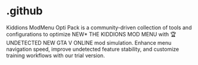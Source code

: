 # .github
Kiddions ModMenu Opti Pack is a community-driven collection of tools and configurations to optimize NEW* THE KIDDIONS MOD MENU with 🏆 UNDETECTED NEW GTA V ONLINE mod simulation. Enhance menu navigation speed, improve undetected feature stability, and customize training workflows with our trial version.
